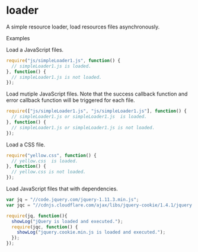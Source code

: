# loader
A simple resource loader, load resources files asynchronously.

Examples

Load a JavaScript files.

```javascript
require("js/simpleLoader1.js", function() {
  // simpleLoader1.js is loaded.
}, function() {
  // simpleLoader1.js is not loaded.
});
```

Load mutiple JavaScript files. Note that the success callback function and error callback function will be triggered for each file. 
```javascript
require(["js/simpleLoader1.js", "js/simpleLoader1.js"], function() {
  // simpleLoader1.js or simpleLoader1.js  is loaded.
}, function() {
  // simpleLoader1.js or simpleLoader1.js is not loaded.
});
```

Load a CSS file.
```javascript
require("yellow.css", function() {
  // yellow.css  is loaded.
}, function() {
  // yellow.css is not loaded.
});
```

Load JavaScript files that with dependencies.
```javascript
var jq = "//code.jquery.com/jquery-1.11.3.min.js";
var jqc = "//cdnjs.cloudflare.com/ajax/libs/jquery-cookie/1.4.1/jquery.cookie.min.js";

require(jq, function(){
  showLog("jQuery is loaded and executed.");
  require(jqc, function() {
    showLog("jquery.cookie.min.js is loaded and executed.");
  });
});
```
